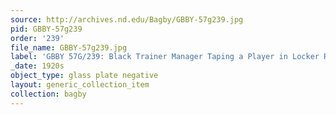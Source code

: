 ```yaml
---
source: http://archives.nd.edu/Bagby/GBBY-57g239.jpg
pid: GBBY-57g239
order: '239'
file_name: GBBY-57g239.jpg
label: 'GBBY 57G/239: Black Trainer Manager Taping a Player in Locker Room - c1920s'
_date: 1920s
object_type: glass plate negative
layout: generic_collection_item
collection: bagby
---
```

